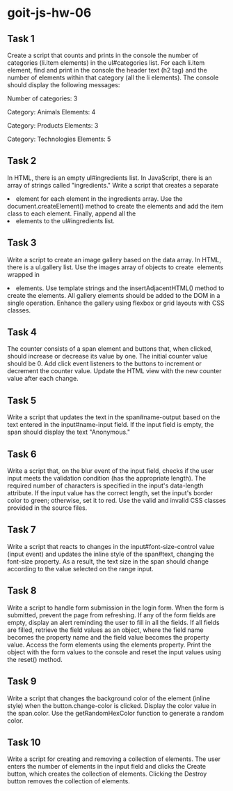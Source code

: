 # goit-js-hw-06

## Task 1
Create a script that counts and prints in the console the number of categories (li.item elements) in the ul#categories list. For each li.item element, find and print in the console the header text (h2 tag) and the number of elements within that category (all the li elements). The console should display the following messages:

Number of categories: 3

Category: Animals
Elements: 4

Category: Products
Elements: 3

Category: Technologies
Elements: 5

## Task 2
In HTML, there is an empty ul#ingredients list. In JavaScript, there is an array of strings called "ingredients." Write a script that creates a separate <li> element for each element in the ingredients array. Use the document.createElement() method to create the elements and add the item class to each element. Finally, append all the <li> elements to the ul#ingredients list.

## Task 3
Write a script to create an image gallery based on the data array. In HTML, there is a ul.gallery list. Use the images array of objects to create <img> elements wrapped in <li> elements. Use template strings and the insertAdjacentHTML() method to create the elements. All gallery elements should be added to the DOM in a single operation. Enhance the gallery using flexbox or grid layouts with CSS classes.

## Task 4
The counter consists of a span element and buttons that, when clicked, should increase or decrease its value by one. The initial counter value should be 0. Add click event listeners to the buttons to increment or decrement the counter value. Update the HTML view with the new counter value after each change.

## Task 5
Write a script that updates the text in the span#name-output based on the text entered in the input#name-input field. If the input field is empty, the span should display the text "Anonymous."

## Task 6
Write a script that, on the blur event of the input field, checks if the user input meets the validation condition (has the appropriate length). The required number of characters is specified in the input's data-length attribute. If the input value has the correct length, set the input's border color to green; otherwise, set it to red. Use the valid and invalid CSS classes provided in the source files.

## Task 7
Write a script that reacts to changes in the input#font-size-control value (input event) and updates the inline style of the span#text, changing the font-size property. As a result, the text size in the span should change according to the value selected on the range input.

## Task 8
Write a script to handle form submission in the login form. When the form is submitted, prevent the page from refreshing. If any of the form fields are empty, display an alert reminding the user to fill in all the fields. If all fields are filled, retrieve the field values as an object, where the field name becomes the property name and the field value becomes the property value. Access the form elements using the elements property. Print the object with the form values to the console and reset the input values using the reset() method.

## Task 9
Write a script that changes the background color of the <body> element (inline style) when the button.change-color is clicked. Display the color value in the span.color. Use the getRandomHexColor function to generate a random color.

## Task 10
Write a script for creating and removing a collection of elements. The user enters the number of elements in the input field and clicks the Create button, which creates the collection of elements. Clicking the Destroy button removes the collection of elements.

